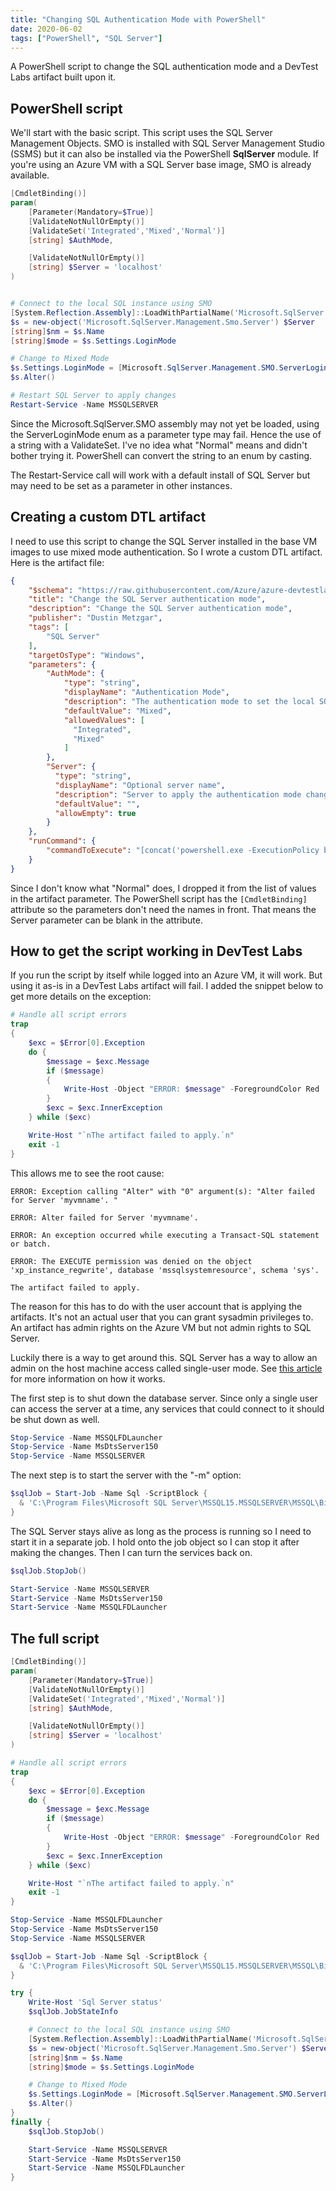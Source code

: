 ```yaml
---
title: "Changing SQL Authentication Mode with PowerShell"
date: 2020-06-02
tags: ["PowerShell", "SQL Server"]
---
```


A PowerShell script to change the SQL authentication mode and a DevTest Labs artifact built upon it.

<!--more-->

## PowerShell script

We'll start with the basic script.
This script uses the SQL Server Management Objects. SMO is installed with SQL Server Management 
Studio (SSMS) but it can also be installed via the PowerShell **SqlServer** module. If you're 
using an Azure VM with a SQL Server base image, SMO is already available.

```powershell
[CmdletBinding()]
param(
    [Parameter(Mandatory=$True)]
    [ValidateNotNullOrEmpty()]
    [ValidateSet('Integrated','Mixed','Normal')]
    [string] $AuthMode,

    [ValidateNotNullOrEmpty()]
    [string] $Server = 'localhost'
)


# Connect to the local SQL instance using SMO
[System.Reflection.Assembly]::LoadWithPartialName('Microsoft.SqlServer.SMO') | out-null
$s = new-object('Microsoft.SqlServer.Management.Smo.Server') $Server
[string]$nm = $s.Name
[string]$mode = $s.Settings.LoginMode

# Change to Mixed Mode
$s.Settings.LoginMode = [Microsoft.SqlServer.Management.SMO.ServerLoginMode] $AuthMode
$s.Alter()

# Restart SQL Server to apply changes
Restart-Service -Name MSSQLSERVER
```

Since the Microsoft.SqlServer.SMO assembly may not yet be loaded, using the ServerLoginMode enum 
as a parameter type may fail. Hence the use of a string with a ValidateSet. I've no idea what 
"Normal" means and didn't bother trying it. PowerShell can convert the string to an enum by 
casting.

The Restart-Service call will work with a default install of SQL Server but may need to be set 
as a parameter in other instances.

## Creating a custom DTL artifact

I need to use this script to change the SQL Server installed in the base VM images to use mixed 
mode authentication. So I wrote a custom DTL artifact. Here is the artifact file:

```json
{
    "$schema": "https://raw.githubusercontent.com/Azure/azure-devtestlab/master/schemas/2016-11-28/dtlArtifacts.json",
    "title": "Change the SQL Server authentication mode",
    "description": "Change the SQL Server authentication mode",
    "publisher": "Dustin Metzgar",
    "tags": [
        "SQL Server"
    ],
    "targetOsType": "Windows",
    "parameters": {
        "AuthMode": {
            "type": "string",
            "displayName": "Authentication Mode",
            "description": "The authentication mode to set the local SQL Server instance to.",
            "defaultValue": "Mixed",
            "allowedValues": [
              "Integrated",
              "Mixed"
            ]
        },
        "Server": {
          "type": "string",
          "displayName": "Optional server name",
          "description": "Server to apply the authentication mode change to (defaults to localhost).",
          "defaultValue": "",
          "allowEmpty": true
        }
    },
    "runCommand": {
        "commandToExecute": "[concat('powershell.exe -ExecutionPolicy bypass \"& ./SetSqlAuthMode.ps1 ', parameters('AuthMode'), ' ', parameters('Server'), '\"')]"
    }
}
```

Since I don't know what "Normal" does, I dropped it from the list of values in the artifact 
parameter. The PowerShell script has the `[CmdletBinding]` attribute so the parameters don't need
the names in front. That means the Server parameter can be blank in the attribute.

## How to get the script working in DevTest Labs

If you run the script by itself while logged into an Azure VM, it will work. But using it as-is in
a DevTest Labs artifact will fail. I added the snippet below to get more details on the exception:

```powershell
# Handle all script errors
trap
{
    $exc = $Error[0].Exception
    do {
        $message = $exc.Message
        if ($message)
        {
            Write-Host -Object "ERROR: $message" -ForegroundColor Red
        }
        $exc = $exc.InnerException
    } while ($exc)

    Write-Host "`nThe artifact failed to apply.`n"
    exit -1
}
```

This allows me to see the root cause:

```
ERROR: Exception calling "Alter" with "0" argument(s): "Alter failed for Server 'myvmname'. "

ERROR: Alter failed for Server 'myvmname'. 

ERROR: An exception occurred while executing a Transact-SQL statement or batch.

ERROR: The EXECUTE permission was denied on the object 'xp_instance_regwrite', database 'mssqlsystemresource', schema 'sys'.

The artifact failed to apply.
```

The reason for this has to do with the user account that is applying the artifacts. It's not an 
actual user that you can grant sysadmin privileges to. An artifact has admin rights on the Azure VM
but not admin rights to SQL Server.

Luckily there is a way to get around this. SQL Server has a way to allow an admin on the host 
machine access called single-user mode. See [this article](https://docs.microsoft.com/sql/database-engine/configure-windows/connect-to-sql-server-when-system-administrators-are-locked-out)
for more information on how it works.

The first step is to shut down the database server. Since only a single user can access the server
at a time, any services that could connect to it should be shut down as well.

```powershell
Stop-Service -Name MSSQLFDLauncher
Stop-Service -Name MsDtsServer150
Stop-Service -Name MSSQLSERVER
```

The next step is to start the server with the "-m" option:

```powershell
$sqlJob = Start-Job -Name Sql -ScriptBlock {
  & 'C:\Program Files\Microsoft SQL Server\MSSQL15.MSSQLSERVER\MSSQL\Binn\sqlservr.exe' -m
}
```

The SQL Server stays alive as long as the process is running so I need to start it in a separate
job. I hold onto the job object so I can stop it after making the changes. Then I can turn the 
services back on.

```powershell
$sqlJob.StopJob()

Start-Service -Name MSSQLSERVER
Start-Service -Name MsDtsServer150
Start-Service -Name MSSQLFDLauncher
```

## The full script

```powershell
[CmdletBinding()]
param(
    [Parameter(Mandatory=$True)]
    [ValidateNotNullOrEmpty()]
    [ValidateSet('Integrated','Mixed','Normal')]
    [string] $AuthMode,

    [ValidateNotNullOrEmpty()]
    [string] $Server = 'localhost'
)

# Handle all script errors
trap
{
    $exc = $Error[0].Exception
    do {
        $message = $exc.Message
        if ($message)
        {
            Write-Host -Object "ERROR: $message" -ForegroundColor Red
        }
        $exc = $exc.InnerException
    } while ($exc)

    Write-Host "`nThe artifact failed to apply.`n"
    exit -1
}

Stop-Service -Name MSSQLFDLauncher
Stop-Service -Name MsDtsServer150
Stop-Service -Name MSSQLSERVER

$sqlJob = Start-Job -Name Sql -ScriptBlock {
  & 'C:\Program Files\Microsoft SQL Server\MSSQL15.MSSQLSERVER\MSSQL\Binn\sqlservr.exe' -m
}

try {
    Write-Host 'Sql Server status'
    $sqlJob.JobStateInfo

    # Connect to the local SQL instance using SMO
    [System.Reflection.Assembly]::LoadWithPartialName('Microsoft.SqlServer.SMO') | out-null
    $s = new-object('Microsoft.SqlServer.Management.Smo.Server') $Server
    [string]$nm = $s.Name
    [string]$mode = $s.Settings.LoginMode

    # Change to Mixed Mode
    $s.Settings.LoginMode = [Microsoft.SqlServer.Management.SMO.ServerLoginMode] $AuthMode
    $s.Alter()
}
finally {
    $sqlJob.StopJob()

    Start-Service -Name MSSQLSERVER
    Start-Service -Name MsDtsServer150
    Start-Service -Name MSSQLFDLauncher
}
```
